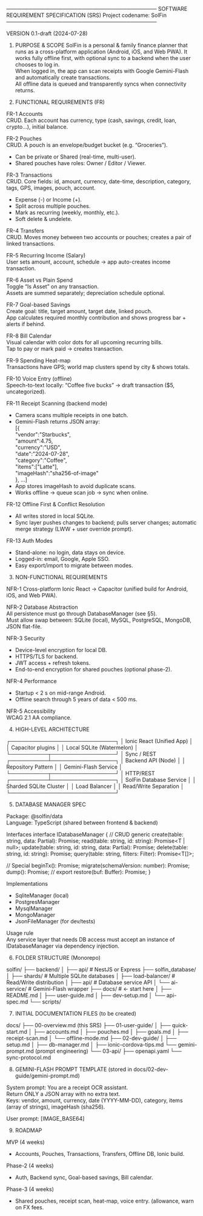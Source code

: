 ────────────────────────────────────────
SOFTWARE REQUIREMENT SPECIFICATION (SRS)
Project codename: SolFin
────────────────────────────────────────

VERSION
0.1-draft (2024-07-28)

1. PURPOSE & SCOPE
SolFin is a personal & family finance planner that runs as a cross-platform application (Android, iOS, and Web PWA).
It works fully offline first, with optional sync to a backend when the user chooses to log in.  
When logged in, the app can scan receipts with Google Gemini-Flash and automatically create transactions.  
All offline data is queued and transparently syncs when connectivity returns.

2. FUNCTIONAL REQUIREMENTS (FR)

FR-1  Accounts  
   CRUD.  Each account has currency, type (cash, savings, credit, loan, crypto…), initial balance.

FR-2  Pouches  
   CRUD.  A pouch is an envelope/budget bucket (e.g. “Groceries”).  
   - Can be private or Shared (real-time, multi-user).  
   - Shared pouches have roles: Owner / Editor / Viewer.

FR-3  Transactions  
   CRUD.  Core fields: id, amount, currency, date-time, description, category, tags, GPS, images, pouch, account.  
   - Expense (-) or Income (+).  
   - Split across multiple pouches.  
   - Mark as recurring (weekly, monthly, etc.).  
   - Soft delete & undelete.

FR-4  Transfers  
   CRUD.  Moves money between two accounts or pouches; creates a pair of linked transactions.

FR-5  Recurring Income (Salary)  
   User sets amount, account, schedule → app auto-creates income transaction.

FR-6  Asset vs Plain Spend  
   Toggle “Is Asset” on any transaction.  
   Assets are summed separately; depreciation schedule optional.

FR-7  Goal-based Savings  
   Create goal: title, target amount, target date, linked pouch.  
   App calculates required monthly contribution and shows progress bar + alerts if behind.

FR-8  Bill Calendar  
   Visual calendar with color dots for all upcoming recurring bills.  
   Tap to pay or mark paid → creates transaction.

FR-9  Spending Heat-map  
   Transactions have GPS; world map clusters spend by city & shows totals.

FR-10 Voice Entry (offline)  
   Speech-to-text locally: “Coffee five bucks” → draft transaction ($5, uncategorized).

FR-11 Receipt Scanning (backend mode)  
   - Camera scans multiple receipts in one batch.  
   - Gemini-Flash returns JSON array:  
     [{  
        "vendor":"Starbucks",  
        "amount":4.75,  
        "currency":"USD",  
        "date":"2024-07-28",  
        "category":"Coffee",  
        "items":["Latte"],  
        "imageHash":"sha256-of-image"  
     }, …]  
   - App stores imageHash to avoid duplicate scans.  
   - Works offline → queue scan job → sync when online.

FR-12 Offline First & Conflict Resolution  
   - All writes stored in local SQLite.  
   - Sync layer pushes changes to backend; pulls server changes; automatic merge strategy (LWW + user override prompt).

FR-13 Auth Modes  
   - Stand-alone: no login, data stays on device.  
   - Logged-in: email, Google, Apple SSO.  
   - Easy export/import to migrate between modes.

3. NON-FUNCTIONAL REQUIREMENTS

NFR-1  Cross-platform
   Ionic React → Capacitor (unified build for Android, iOS, and Web PWA).

NFR-2  Database Abstraction  
   All persistence must go through DatabaseManager (see §5).  
   Must allow swap between: SQLite (local), MySQL, PostgreSQL, MongoDB, JSON flat-file.

NFR-3  Security  
   - Device-level encryption for local DB.  
   - HTTPS/TLS for backend.  
   - JWT access + refresh tokens.  
   - End-to-end encryption for shared pouches (optional phase-2).

NFR-4  Performance  
   - Startup < 2 s on mid-range Android.  
   - Offline search through 5 years of data < 500 ms.

NFR-5  Accessibility  
   WCAG 2.1 AA compliance.

4. HIGH-LEVEL ARCHITECTURE

┌────────────────────────────┐
│  Ionic React (Unified App) │
│  Capacitor plugins         │
│  Local SQLite (Watermelon) │
└──────────┬─────────────────┘
           │ Sync / REST
┌──────────┴─────────────────┐
│  Backend API (Node)        │
│  Repository Pattern        │
│  Gemini-Flash Service      │
└──────────┬─────────────────┘
           │ HTTP/REST
┌──────────┴─────────────────┐
│  SolFin Database Service   │
│  Sharded SQLite Cluster    │
│  Load Balancer             │
│  Read/Write Separation     │
└────────────────────────────┘

5. DATABASE MANAGER SPEC

Package: @solfin/data  
Language: TypeScript (shared between frontend & backend)

Interfaces
interface IDatabaseManager {
  // CRUD generic
  create<T>(table: string, data: Partial<T>): Promise<string>;
  read<T>(table: string, id: string): Promise<T | null>;
  update<T>(table: string, id: string, data: Partial<T>): Promise<void>;
  delete(table: string, id: string): Promise<void>;
  query<T>(table: string, filters: Filter): Promise<T[]>;

  // Special
  beginTx(): Promise<ITransaction>;
  migrate(schemaVersion: number): Promise<void>;
  dump(): Promise<Buffer>; // export
  restore(buf: Buffer): Promise<void>;
}

Implementations
- SqliteManager (local)
- PostgresManager
- MysqlManager
- MongoManager
- JsonFileManager (for dev/tests)

Usage rule  
Any service layer that needs DB access must accept an instance of IDatabaseManager via dependency injection.

6. FOLDER STRUCTURE (Monorepo)

solfin/
├── backend/
│   ├── api/              # NestJS or Express
├── solfin_database/
│   ├── shards/           # Multiple SQLite databases
│   ├── load-balancer/    # Read/Write distribution
│   ├── api/              # Database service API
│   └── ai-service/       # Gemini-Flash wrapper
├── docs/                 # ← start here
│   ├── README.md
│   ├── user-guide.md
│   ├── dev-setup.md
│   └── api-spec.md
└── scripts/

7. INITIAL DOCUMENTATION FILES (to be created)

docs/
├── 00-overview.md            (this SRS)
├── 01-user-guide/
│   ├── quick-start.md
│   ├── accounts.md
│   ├── pouches.md
│   ├── goals.md
│   ├── receipt-scan.md
│   └── offline-mode.md
├── 02-dev-guide/
│   ├── setup.md
│   ├── db-manager.md
│   ├── ionic-cordova-tips.md
   └── gemini-prompt.md        (prompt engineering)
└── 03-api/
   ├── openapi.yaml
   └── sync-protocol.md

8. GEMINI-FLASH PROMPT TEMPLATE (stored in docs/02-dev-guide/gemini-prompt.md)

System prompt:
You are a receipt OCR assistant.  
Return ONLY a JSON array with no extra text.  
Keys: vendor, amount, currency, date (YYYY-MM-DD), category, items (array of strings), imageHash (sha256).

User prompt:
[IMAGE_BASE64]

9. ROADMAP

MVP (4 weeks)
- Accounts, Pouches, Transactions, Transfers, Offline DB, Ionic build.

Phase-2 (4 weeks)
- Auth, Backend sync, Goal-based savings, Bill calendar.

Phase-3 (4 weeks)
- Shared pouches, receipt scan, heat-map, voice entry.
(allowance, warn on FX fees.